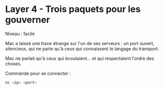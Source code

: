 # Layer 4 - Trois paquets pour les gouverner

Niveau : facile

Mac a laissé une trace étrange sur l'un de ses serveurs : un port ouvert, silencieux, qui ne parle qu'à ceux qui connaissent le langage du transport.

Mac ne parlait qu'à ceux qui écoutaient... et qui respectaient l'ordre des choses.

Commande pour se connecter :
```bash
nc <ip> <port>
```


